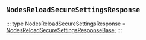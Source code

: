 ## `NodesReloadSecureSettingsResponse`
:::
type NodesReloadSecureSettingsResponse = [NodesReloadSecureSettingsResponseBase](./NodesReloadSecureSettingsResponseBase.md);
:::
